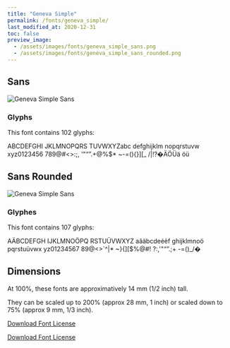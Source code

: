 ```yaml
---
title: "Geneva Simple"
permalink: /fonts/geneva_simple/
last_modified_at: 2020-12-31
toc: false
preview_image:
  - /assets/images/fonts/geneva_simple_sans.png
  - /assets/images/fonts/geneva_simple_sans_rounded.png
---
```


## Sans

![Geneva Simple Sans](/assets/images/fonts/geneva_simple_sans.png)



### Glyphs

This font contains 102 glyphs:
	
ABCDEFGHI
JKLMNOPQRS
TUVWXYZabc
defghijklm
nopqrstuvw
xyz0123456
789@#<>:;,
'"“”.+@%$*
~-=(){}][_
/\|!?�ÄÖÜä
öü



## Sans Rounded

![Geneva Simple Sans](/assets/images/fonts/geneva_simple_sans_rounded.png)


### Glyphes

This font contains 107 glyphs:

	
AÄBCDEFGH
IJKLMNOÖPQ
RSTUÜVWXYZ
aâäbcdeéèf
ghijklmnoö
pqrstuüvwx
yz01234567
89@<>`^|\*
~}{][$%@#!
?:,'"“”.;+
-=()_/�

## Dimensions

At 100%, these fonts are approximatively  14 mm (1/2 inch) tall.

They can be scaled up to  200% (approx 28 mm, 1 inch) or scaled down to 75% (approx 9 mm, 1/3 inch).

[Download Font License](https://github.com/inkstitch/inkstitch/tree/main/fonts/geneva_simple/LICENSE)

[Download Font License](https://github.com/inkstitch/inkstitch/tree/main/fonts/geneva_rounded/LICENSE)
